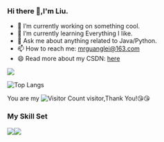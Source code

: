 ### Hi there 👋,I'm Liu.

- 🔭 I’m currently working on something cool.
- 🌱 I’m currently learning Everything I like.
- 💬 Ask me about anything related to Java/Python.
- 📫 How to reach me: mrguanglei@163.com
- 😄 Read more about my CSDN: [here](https://blog.csdn.net/weixin_45734343?type=blog)

![](https://github-readme-stats.vercel.app/api?username=mrguanglei&show_icons=true&theme=transparent)

![Top Langs](https://github-readme-stats.vercel.app/api/top-langs/?username=mrguanglei&layout=compact&theme=tokyonight)


You are my ![Visitor Count](https://camo.githubusercontent.com/2755ed443e662eefb6138c478a3b3cdbf37543b380e2d1b6e31532ce0404341b/68747470733a2f2f70726f66696c652d636f756e7465722e676c697463682e6d652f4b4d6e4f342d7a782f636f756e742e737667) visitor,Thank You!:kissing_heart::kissing_heart:

### My Skill Set

![](https://img.shields.io/badge/Java-ED8B00?style=for-the-badge&logo=openjdk&logoColor=white)![](https://img.shields.io/badge/Python-3776AB?style=for-the-badge&logo=python&logoColor=white)

